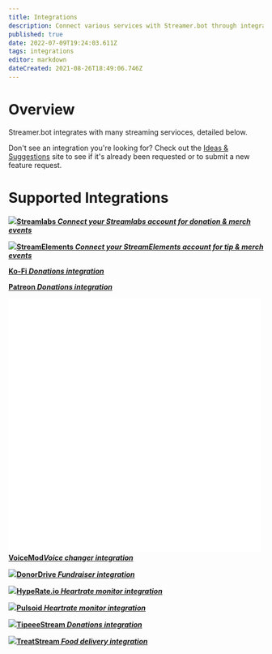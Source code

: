 ```yaml
---
title: Integrations
description: Connect various services with Streamer.bot through integrations
published: true
date: 2022-07-09T19:24:03.611Z
tags: integrations
editor: markdown
dateCreated: 2021-08-26T18:49:06.746Z
---
```


# Overview
Streamer.bot integrates with many streaming servioces, detailed below.

Don't see an integration you're looking for? Check out the [Ideas &amp; Suggestions](https://ideas.streamer.bot) site to see if it's already been requested or to submit a new feature request.

# Supported Integrations

<section class="btn-grid my-5">

[<img src="https://streamer.bot/img/integrations/streamlabs.png"/>**Streamlabs *Connect your Streamlabs account for donation &amp; merch events***](/en/Integrations/Streamlabs)
  
[<img src="https://streamer.bot/img/integrations/streamelements.png"/>**StreamElements *Connect your StreamElements account for tip &amp; merch events***](/en/Integrations/Streamlabs)

[<i class="mdi mdi-coffee"></i>**Ko-Fi *Donations integration***](/en/Integrations/Ko-fi)

[<i class="mdi mdi-patreon"></i>**Patreon *Donations integration***](/en/Integrations/Ko-fi)
  
[<img src="/logos/voicemod.png"/>**VoiceMod*Voice changer integration***](/en/Integrations/VoiceMod)
  
[<img src="https://streamer.bot/img/integrations/donordrive.svg"/>**DonorDrive *Fundraiser integration***](/en/Integrations/DonorDrive)

[<img src="https://streamer.bot/img/integrations/hyperate.png"/>**HypeRate.io *Heartrate monitor integration***](/en/Integrations/HypeRate-io)
  
[<img src="https://streamer.bot/img/integrations/pulsoid.png"/>**Pulsoid *Heartrate monitor integration***](/en/Integrations/Pulsoid)

[<img src="https://streamer.bot/img/integrations/tipeestream.png"/>**TipeeeStream *Donations integration***](/en/Integrations/TipeeeStream)

[<img src="https://streamer.bot/img/integrations/treatstream.png"/>**TreatStream *Food delivery integration***](/en/Integrations/TreatStream)
  
</section>